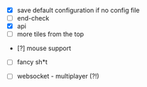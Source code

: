 - [x] save default configuration if no config file
- [ ] end-check
- [x] api
- [ ] more tiles from the top
- [?] mouse support
- [ ] fancy sh*t

- [ ] websocket - multiplayer (?!)
